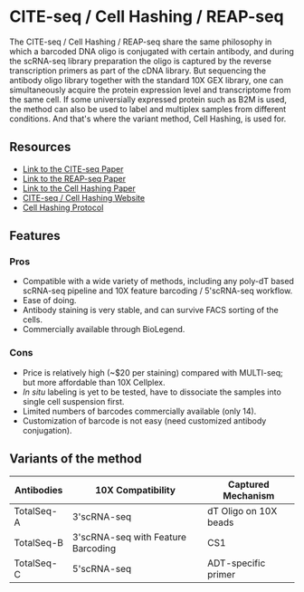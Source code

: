 # CITE-seq / Cell Hashing / REAP-seq

The CITE-seq / Cell Hashing / REAP-seq share the same philosophy in which a barcoded DNA oligo is conjugated with certain antibody, and during the scRNA-seq library preparation the oligo is captured by the reverse transcription primers as part of the cDNA library. But sequencing the antibody oligo library together with the standard 10X GEX library, one can simultaneously acquire the protein expression level and transcriptome from the same cell. If some universially expressed protein such as B2M is used, the method can also be used to label and multiplex samples from different conditions. And that's where the variant method, Cell Hashing, is used for.

## Resources

- [Link to the CITE-seq Paper](https://www.nature.com/articles/nmeth.4380)
- [Link to the REAP-seq Paper](https://www.nature.com/articles/nbt.3973)
- [Link to the Cell Hashing Paper](https://genomebiology.biomedcentral.com/articles/10.1186/s13059-018-1603-1)
- [CITE-seq / Cell Hashing Website](https://cite-seq.com/cell-hashing/)
- [Cell Hashing Protocol](https://citeseq.files.wordpress.com/2019/02/cell_hashing_protocol_190213.pdf)

## Features

### Pros

- Compatible with a wide variety of methods, including any poly-dT based scRNA-seq pipeline and 10X feature barcoding / 5'scRNA-seq workflow.
- Ease of doing.
- Antibody staining is very stable, and can survive FACS sorting of the cells.
- Commercially available through BioLegend.

### Cons

- Price is relatively high (~$20 per staining) compared with MULTI-seq; but more affordable than 10X Cellplex.
- *In situ* labeling is yet to be tested, have to dissociate the samples into single cell suspension first.
- Limited numbers of barcodes commercially available (only 14).
- Customization of barcode is not easy (need customized antibody conjugation).

## Variants of the method

| Antibodies | 10X Compatibility | Captured Mechanism |
| ---------- | ---------- | ------ |
| TotalSeq-A | 3'scRNA-seq | dT Oligo on 10X beads |
| TotalSeq-B | 3'scRNA-seq with Feature Barcoding | CS1 |
| TotalSeq-C | 5'scRNA-seq | ADT-specific primer |
